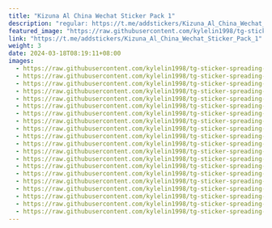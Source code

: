 ```yaml
---
title: "Kizuna Al China Wechat Sticker Pack 1"
description: "regular: https://t.me/addstickers/Kizuna_Al_China_Wechat_Sticker_Pack_1"
featured_image: "https://raw.githubusercontent.com/kylelin1998/tg-sticker-spreading-worldwide-images/main/img/9a04c6dd-3cce-4600-af27-9769928051f2.jpg"
link: "https://t.me/addstickers/Kizuna_Al_China_Wechat_Sticker_Pack_1"
weight: 3
date: 2024-03-18T08:19:11+08:00
images:
  - https://raw.githubusercontent.com/kylelin1998/tg-sticker-spreading-worldwide-images/main/img/9a04c6dd-3cce-4600-af27-9769928051f2.jpg
  - https://raw.githubusercontent.com/kylelin1998/tg-sticker-spreading-worldwide-images/main/img/37593769-2346-4f19-974f-219e7a3c1f83.jpg
  - https://raw.githubusercontent.com/kylelin1998/tg-sticker-spreading-worldwide-images/main/img/8e915961-67fc-497a-af11-6a3da3cddcc8.jpg
  - https://raw.githubusercontent.com/kylelin1998/tg-sticker-spreading-worldwide-images/main/img/ad92fbf8-4b3e-42e4-b2e3-acc28fbb2d74.jpg
  - https://raw.githubusercontent.com/kylelin1998/tg-sticker-spreading-worldwide-images/main/img/3c9d9fb4-7c19-4a34-862b-66281a6029da.jpg
  - https://raw.githubusercontent.com/kylelin1998/tg-sticker-spreading-worldwide-images/main/img/551f4929-9f38-4f5b-9889-8607b106996d.jpg
  - https://raw.githubusercontent.com/kylelin1998/tg-sticker-spreading-worldwide-images/main/img/304fde18-7049-4fcd-8da0-5f458a4f7654.jpg
  - https://raw.githubusercontent.com/kylelin1998/tg-sticker-spreading-worldwide-images/main/img/3577c01f-78aa-43b9-924d-b5a5f2b1eeb9.jpg
  - https://raw.githubusercontent.com/kylelin1998/tg-sticker-spreading-worldwide-images/main/img/02f5f0aa-8e2a-4b07-a7d3-df6f987e3ee2.jpg
  - https://raw.githubusercontent.com/kylelin1998/tg-sticker-spreading-worldwide-images/main/img/f1d96b07-9472-4f7b-b43f-5a9852d7f420.jpg
  - https://raw.githubusercontent.com/kylelin1998/tg-sticker-spreading-worldwide-images/main/img/8858ef50-2869-4251-bc59-b2fda791012d.jpg
  - https://raw.githubusercontent.com/kylelin1998/tg-sticker-spreading-worldwide-images/main/img/86aa24cc-6e05-478c-ae59-5c2aecede0c2.jpg
  - https://raw.githubusercontent.com/kylelin1998/tg-sticker-spreading-worldwide-images/main/img/25f6dd8c-c51f-4ebf-8708-4342cdc2e4a2.jpg
  - https://raw.githubusercontent.com/kylelin1998/tg-sticker-spreading-worldwide-images/main/img/5a6fe7ee-5e9f-4710-9e18-15c7e96f9c5f.jpg
  - https://raw.githubusercontent.com/kylelin1998/tg-sticker-spreading-worldwide-images/main/img/20e334b5-1498-4fb4-9229-e268180098d5.jpg
  - https://raw.githubusercontent.com/kylelin1998/tg-sticker-spreading-worldwide-images/main/img/fc6dec59-7f23-4d1b-b781-6569c358673e.jpg
  - https://raw.githubusercontent.com/kylelin1998/tg-sticker-spreading-worldwide-images/main/img/d99351b3-5a7d-4415-bea1-d8fceccd0d08.jpg
  - https://raw.githubusercontent.com/kylelin1998/tg-sticker-spreading-worldwide-images/main/img/878f97fc-8ae6-461c-ab05-582f70d081f0.jpg
  - https://raw.githubusercontent.com/kylelin1998/tg-sticker-spreading-worldwide-images/main/img/9d4dcb3b-f2fe-46df-b3b0-8029f7082c12.jpg
  - https://raw.githubusercontent.com/kylelin1998/tg-sticker-spreading-worldwide-images/main/img/2f03d58c-16da-4dd8-890d-b7861e748c7f.jpg
---
```

